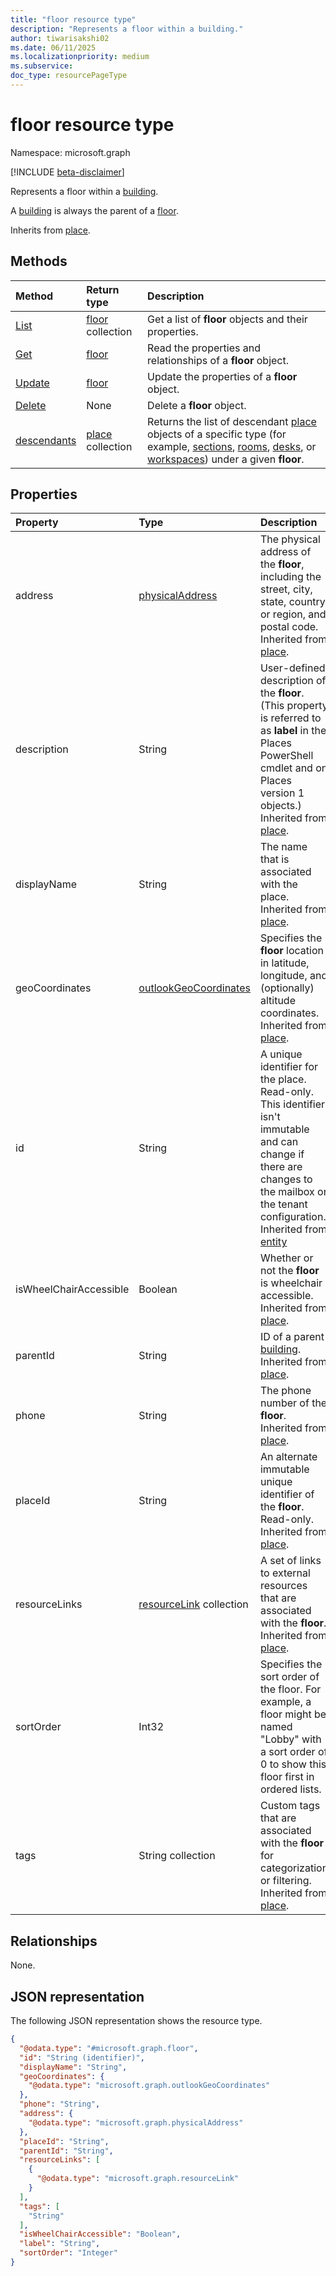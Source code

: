```yaml
---
title: "floor resource type"
description: "Represents a floor within a building."
author: tiwarisakshi02
ms.date: 06/11/2025
ms.localizationpriority: medium
ms.subservice:
doc_type: resourcePageType
---
```


# floor resource type

Namespace: microsoft.graph

[!INCLUDE [beta-disclaimer](../../includes/beta-disclaimer.md)]

Represents a floor within a [building](./building.md).

A [building](./building.md) is always the parent of a [floor](./floor.md).

Inherits from [place](./place.md).

## Methods
|Method|Return type|Description|
|:---|:---|:---|
|[List](../api/floor-list.md)|[floor](./floor.md) collection|Get a list of **floor** objects and their properties.|
|[Get](../api/floor-get.md)|[floor](./floor.md)|Read the properties and relationships of a **floor** object.|
|[Update](../api/floor-update.md)|[floor](./floor.md)|Update the properties of a **floor** object.|
|[Delete](../api/floor-delete.md)|None|Delete a **floor** object.|
|[descendants](../api/floor-descendants.md)|[place](./place.md) collection|Returns the list of descendant [place](../resources/place.md) objects of a specific type (for example, [sections](./section.md), [rooms](./room.md), [desks](./desk.md), or [workspaces](./workspace.md)) under a given **floor**. |

## Properties
|Property|Type|Description|
|:---|:---|:---|
|address|[physicalAddress](./physicaladdress.md)|The physical address of the **floor**, including the street, city, state, country or region, and postal code. Inherited from [place](./place.md). |
|description |String |User-defined description of the **floor**. (This property is referred to as **label** in the Places PowerShell cmdlet and on Places version 1 objects.) Inherited from [place](./place.md).|
|displayName|String|The name that is associated with the place. Inherited from [place](./place.md).|
|geoCoordinates|[outlookGeoCoordinates](./outlookgeocoordinates.md)|Specifies the **floor** location in latitude, longitude, and (optionally) altitude coordinates. Inherited from [place](./place.md).|
|id|String|A unique identifier for the place. Read-only. This identifier isn't immutable and can change if there are changes to the mailbox or the tenant configuration. Inherited from [entity](./entity.md)|
|isWheelChairAccessible|Boolean|Whether or not the **floor** is wheelchair accessible. Inherited from [place](./place.md).|
|parentId|String|ID of a parent [building](./building.md). Inherited from [place](./place.md).|
|phone|String|The phone number of the **floor**. Inherited from [place](./place.md).|
|placeId|String|An alternate immutable unique identifier of the **floor**. Read-only. Inherited from [place](./place.md).|
|resourceLinks|[resourceLink](./resourcelink.md) collection|A set of links to external resources that are associated with the **floor**. Inherited from [place](./place.md).|
|sortOrder|Int32|Specifies the sort order of the floor. For example, a floor might be named "Lobby" with a sort order of 0 to show this floor first in ordered lists. |
|tags|String collection|Custom tags that are associated with the **floor** for categorization or filtering. Inherited from [place](./place.md).|

## Relationships
None.

## JSON representation
The following JSON representation shows the resource type.
<!-- {
  "blockType": "resource",
  "keyProperty": "id",
  "@odata.type": "microsoft.graph.floor",
  "baseType": "microsoft.graph.place",
  "openType": false
}
-->
``` json
{
  "@odata.type": "#microsoft.graph.floor",
  "id": "String (identifier)",
  "displayName": "String",
  "geoCoordinates": {
    "@odata.type": "microsoft.graph.outlookGeoCoordinates"
  },
  "phone": "String",
  "address": {
    "@odata.type": "microsoft.graph.physicalAddress"
  },
  "placeId": "String",
  "parentId": "String",
  "resourceLinks": [
    {
      "@odata.type": "microsoft.graph.resourceLink"
    }
  ],
  "tags": [
    "String"
  ],
  "isWheelChairAccessible": "Boolean",
  "label": "String",
  "sortOrder": "Integer"
}
```

